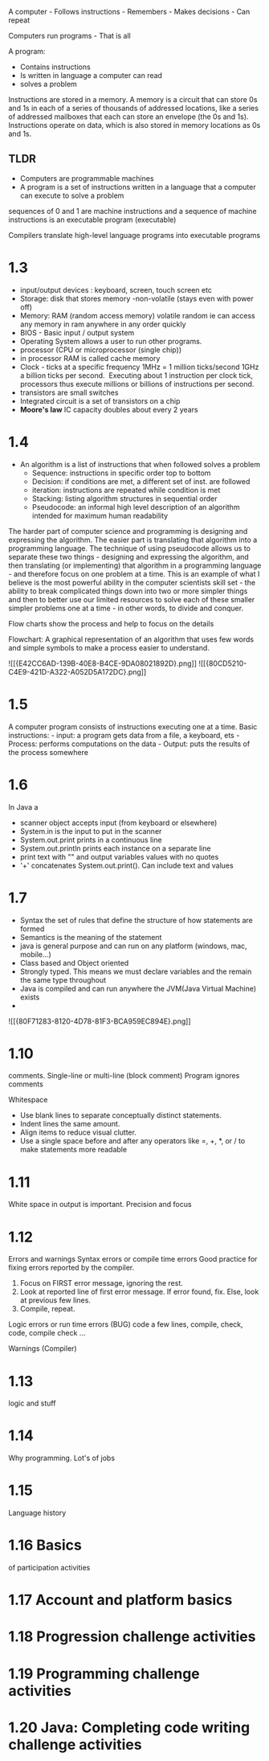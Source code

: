 A computer 
	- Follows instructions
	- Remembers
	- Makes decisions
	- Can repeat

Computers run programs - That is all

A program:
- Contains instructions
- Is written in language a computer can read
- solves a problem

Instructions are stored in a memory. A memory is a circuit that can store 0s and 1s in each of a series of thousands of addressed locations, like a series of addressed mailboxes that each can store an envelope (the 0s and 1s). Instructions operate on data, which is also stored in memory locations as 0s and 1s.
## TLDR
- Computers are programmable machines
- A program is a set of instructions written in a language that a computer can execute to solve a problem


sequences of 0 and 1 are machine instructions and a sequence of machine instructions is an executable program (executable)

Compilers translate high-level language programs into executable programs

# 1.3
- input/output devices : keyboard, screen, touch screen etc
- Storage: disk that stores memory -non-volatile (stays even with power off)
- Memory: RAM (random access memory) volatile random ie can access any memory in ram anywhere in any order quickly
- BIOS - Basic input / output system
- Operating System allows a user to run other programs.
- processor (CPU or microprocessor (single chip))
- in processor RAM is called cache memory
- Clock - ticks at a specific frequency 1MHz = 1 million ticks/second 1GHz a billion ticks per second.   Executing about 1 instruction per clock tick, processors thus execute millions or billions of instructions per second.
- transistors are small switches
- Integrated circuit is a set of transistors on a chip
-  **Moore's law** IC capacity doubles about every 2 years

# 1.4
- An algorithm is a list of instructions that when followed solves a problem
	- Sequence: instructions in specific order top to bottom
	- Decision: if conditions are met, a different set of inst. are followed
	- iteration: instructions are repeated while  condition is met
	- Stacking: listing algorithm structures in sequential order
	- Pseudocode: an informal high level description of an algorithm intended for maximum human readability

The harder part of computer science and programming is designing and expressing the algorithm. The easier part is translating that algorithm into a programming language. The technique of using pseudocode allows us to separate these two things - designing and expressing the algorithm, and then translating (or implementing) that algorithm in a programming language - and therefore focus on one problem at a time. This is an example of what I believe is the most powerful ability in the computer scientists skill set - the ability to break complicated things down into two or more simpler things and then to better use our limited resources to solve each of these smaller simpler problems one at a time - in other words, to divide and conquer.

Flow charts show the process and help to focus on the details 

Flowchart: A graphical representation of an algorithm
that uses few words and simple symbols to make a process easier to understand.

![[{E42CC6AD-139B-40E8-B4CE-9DA08021892D}.png]]
![[{80CD5210-C4E9-421D-A322-A052D5A172DC}.png]]

# 1.5
A computer program consists of instructions executing one at a time.
	Basic instructions:
	- input: a program gets data from a file, a keyboard, ets
	- Process: performs computations on the data
	- Output: puts the results of the process somewhere

# 1.6
In Java a 
- scanner object accepts input (from keyboard or elsewhere)
- System.in is the input to put in the scanner
- System.out.print prints in a continuous line
- System.out.println prints each instance on a separate line
- print text with "" and output variables values with no quotes
- '+' concatenates System.out.print().  Can include text and values
# 1.7
- Syntax the set of rules that define the structure of how statements are formed
- Semantics is the meaning of the statement
- java is general purpose and can run on any platform (windows, mac, mobile...)
- Class based and Object oriented
- Strongly typed.  This means we must declare variables and the remain the same type throughout
- Java is compiled and can run anywhere the JVM(Java Virtual Machine) exists
- 
![[{80F71283-8120-4D78-81F3-BCA959EC894E}.png]]

# 1.10
comments.  Single-line or multi-line (block comment)
Program ignores comments

Whitespace
- Use blank lines to separate conceptually distinct statements.
- Indent lines the same amount.
- Align items to reduce visual clutter.
- Use a single space before and after any operators like =, +, *, or / to make statements more readable

# 1.11
White space in output is important. 
Precision and focus

# 1.12
Errors and warnings
Syntax errors or compile time errors
Good practice for fixing errors reported by the compiler.

1. Focus on FIRST error message, ignoring the rest.
2. Look at reported line of first error message. If error found, fix. Else, look at previous few lines.
3. Compile, repeat.

Logic errors or run time errors (BUG)
code a few lines, compile, check, code, compile check ...

Warnings (Compiler)

# 1.13
logic and stuff
# 1.14
Why programming.  Lot's of jobs

# 1.15
Language history

# 1.16 Basics 
of participation activities

# 1.17 Account and platform basics


# 1.18 Progression challenge activities


# 1.19 Programming challenge activities

# 1.20 Java: Completing code writing challenge activities

